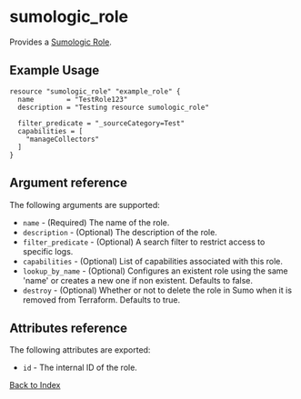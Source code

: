 # sumologic_role
Provides a [Sumologic Role][1].

## Example Usage
```hcl
resource "sumologic_role" "example_role" {
  name        = "TestRole123"
  description = "Testing resource sumologic_role"

  filter_predicate = "_sourceCategory=Test"
  capabilities = [
    "manageCollectors"
  ]
}
```

## Argument reference
The following arguments are supported:
- `name` - (Required) The name of the role.
- `description` - (Optional) The description of the role.
- `filter_predicate` - (Optional) A search filter to restrict access to specific logs.
- `capabilities` - (Optional) List of capabilities associated with this role.
- `lookup_by_name` - (Optional) Configures an existent role using the same 'name' or creates a new one if non existent. Defaults to false.
- `destroy` - (Optional) Whether or not to delete the role in Sumo when it is removed from Terraform.  Defaults to true.

## Attributes reference
The following attributes are exported:
- `id` - The internal ID of the role.


[Back to Index][0]

[0]: ../README.md
[1]: https://help.sumologic.com/Manage/Users-and-Roles/Manage-Roles
